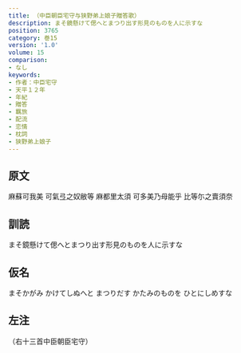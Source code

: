 ```yaml
---
title: （中臣朝臣宅守与狭野弟上娘子贈答歌）
description: まそ鏡懸けて偲へとまつり出す形見のものを人に示すな
position: 3765
category: 巻15
version: '1.0'
volume: 15
comparison:
- なし
keywords:
- 作者：中臣宅守
- 天平１２年
- 年紀
- 贈答
- 羈旅
- 配流
- 恋情
- 枕詞
- 狭野弟上娘子
---
```


## 原文

麻蘇可我美 可氣弖之奴敝等 麻都里太須 可多美乃母能乎 比等尓之賣須奈

## 訓読

まそ鏡懸けて偲へとまつり出す形見のものを人に示すな

## 仮名

まそかがみ かけてしぬへと まつりだす かたみのものを ひとにしめすな

## 左注

（右十三首中臣朝臣宅守）
